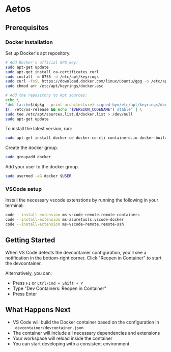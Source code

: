 # Aetos

## Prerequisites

### Docker installation

Set up Docker's apt repository.
   ```bash
# Add Docker's official GPG key:
sudo apt-get update
sudo apt-get install ca-certificates curl
sudo install -m 0755 -d /etc/apt/keyrings
sudo curl -fsSL https://download.docker.com/linux/ubuntu/gpg -o /etc/apt/keyrings/docker.asc
sudo chmod a+r /etc/apt/keyrings/docker.asc

# Add the repository to Apt sources:
echo \
  "deb [arch=$(dpkg --print-architecture) signed-by=/etc/apt/keyrings/docker.asc] https://download.docker.com/linux/ubuntu \
  $(. /etc/os-release && echo "$VERSION_CODENAME") stable" | \
  sudo tee /etc/apt/sources.list.d/docker.list > /dev/null
sudo apt-get update
   ```
To install the latest version, run:
   ```bash
sudo apt-get install docker-ce docker-ce-cli containerd.io docker-buildx-plugin docker-compose-plugin
   ```

Create the docker group.
   ```bash
sudo groupadd docker   
```

Add your user to the docker group.
   ```bash
 sudo usermod -aG docker $USER
 ```

### VSCode setup

Install the necessary vscode extenstions by running the following in your terminal:

   ```bash
code --install-extension ms-vscode-remote.remote-containers
code --install-extension ms-azuretools.vscode-docker
code --install-extension ms-vscode-remote.remote-ssh
```




## Getting Started

When VS Code detects the devcontainer configuration, you'll see a notification in the bottom-right corner. Click "Reopen in Container" to start the devcontainer.

   Alternatively, you can:
   - Press `F1` or `Ctrl/Cmd + Shift + P`
   - Type "Dev Containers: Reopen in Container"
   - Press Enter

## What Happens Next

- VS Code will build the Docker container based on the configuration in `.devcontainer/devcontainer.json`
- The container will include all necessary dependencies and extensions
- Your workspace will reload inside the container
- You can start developing with a consistent environment

